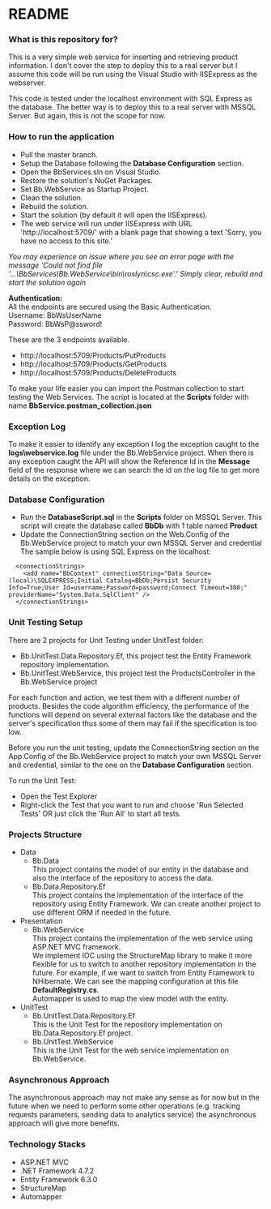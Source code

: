 # README #



### What is this repository for? ###

This is a very simple web service for inserting and retrieving product information. I don't cover the step to deploy this to a real server but I assume this code will be run using the Visual Studio with IISExpress as the webserver.

This code is tested under the localhost environment with SQL Express as the database. The better way is to deploy this to a real server with MSSQL Server. But again, this is not the scope for now.

### How to run the application ###

* Pull the master branch.
* Setup the Database following the **Database Configuration** section.
* Open the BbServices.sln on Visual Studio.
* Restore the solution's NuGet Packages.
* Set Bb.WebService as Startup Project.
* Clean the solution.
* Rebuild the solution.
* Start the solution (by default it will open the IISExpress).
* The web service will run under IISExpress with URL 'http://localhost:5709/' with a blank page that showing a text 'Sorry, you have no access to this site.'

*You may experience an issue where you see an error page with the message 'Could not find file '...\BbServices\Bb.WebService\bin\roslyn\csc.exe'.' Simply clear, rebuild and start the solution again*

**Authentication:**
<br>
All the endpoints are secured using the Basic Authentication.
<br>
Username: BbWsUserName
<br>
Password: BbWsP@ssword!
<br>

These are the 3 endpoints available.
* http://localhost:5709/Products/PutProducts
* http://localhost:5709/Products/GetProducts
* http://localhost:5709/Products/DeleteProducts

To make your life easier you can import the Postman collection to start testing the Web Services. The script is located at the **Scripts** folder with name **BbService.postman_collection.json**

### Exception Log ###
To make it easier to identify any exception I log the exception caught to the **logs\webservice.log** file under the Bb.WebService project. When there is any exception caught the API will show the Reference Id in the **Message** field of the response where we can search the id on the log file to get more details on the exception.

### Database Configuration ###
* Run the **DatabaseScript.sql** in the **Scripts** folder on MSSQL Server. This script will create the database called **BbDb** with 1 table named **Product**
* Update the ConnectionString section on the Web.Config of the Bb.WebService project to match your own MSSQL Server and credential
The sample below is using SQL Express on the localhost:

```
  <connectionStrings>
    <add name="BbContext" connectionString="Data Source=(local)\SQLEXPRESS;Initial Catalog=BbDb;Persist Security Info=True;User Id=username;Password=password;Connect Timeout=300;" providerName="System.Data.SqlClient" />
  </connectionStrings>
```

### Unit Testing Setup ###
There are 2 projects for Unit Testing under UnitTest folder:
* Bb.UnitTest.Data.Repository.Ef, this project test the Entity Framework repository implementation.
* Bb.UnitTest.WebService, this project test the ProductsController in the Bb.WebService project

For each function and action, we test them with a different number of products. Besides the code algorithm efficiency, the performance of the functions will depend on several external factors like the database and the server's specification thus some of them may fail if the specification is too low.

Before you run the unit testing, update the ConnectionString section on the App.Config of the Bb.WebService project to match your own MSSQL Server and credential, similar to the one on the **Database Configuration** section.

To run the Unit Test:
* Open the Test Explorer
* Right-click the Test that you want to run and choose 'Run Selected Tests' OR just click the 'Run All' to start all tests.

### Projects Structure ###
- Data
  - Bb.Data
    <br>This project contains the model of our entity in the database and also the interface of the repository to access the data.
  - Bb.Data.Repository.Ef
    <br>This project contains the implementation of the interface of the repository using Entity Framework. We can create another project to use different ORM if needed in the future.
- Presentation
  - Bb.WebService
    <br>This project contains the implementation of the web service using ASP.NET MVC framework.
    <br>We implement IOC using the StructureMap library to make it more flexible for us to switch to another repository implementation in the future. For example, if we want to switch from Entity Framework to NHibernate. We can see the mapping configuration at this file **DefaultRegistry.cs**.
    <br>Automapper is used to map the view model with the entity.
- UnitTest
  - Bb.UnitTest.Data.Repository.Ef
    <br>This is the Unit Test for the repository implementation on Bb.Data.Repository.Ef project.
  - Bb.UnitTest.WebService
    <br>This is the Unit Test for the web service implementation on Bb.WebService.
  
### Asynchronous Approach ###
The asynchronous approach may not make any sense as for now but in the future when we need to perform some other operations (e.g. tracking requests parameters, sending data to analytics service) the asynchronous approach will give more benefits.

### Technology Stacks ###
* ASP.NET MVC
* .NET Framework 4.7.2
* Entity Framework 6.3.0
* StructureMap
* Automapper

